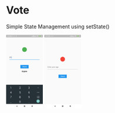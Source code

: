 # Vote 

Simple State Management using setState()


<p float="left">
  <img src="/1.jpg" width="100" />
  <img src="/2.jpg" width="100" /> 
</p>
